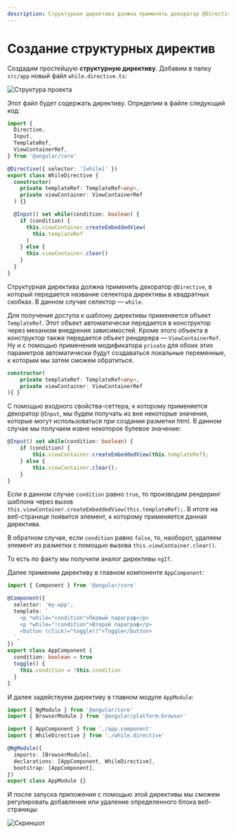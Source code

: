 ```yaml
---
description: Структурная директива должна применять декоратор @Directive, в который передается название селектора директивы в квадратных скобках
---
```


# Создание структурных директив

Создадим простейшую **структурную директиву**. Добавим в папку `src/app` новый файл `while.directive.ts`:

![Структура проекта](create-structure-directive-1.png)

Этот файл будет содержать директиву. Определим в файле следующий код:

```typescript
import {
  Directive,
  Input,
  TemplateRef,
  ViewContainerRef,
} from '@angular/core'

@Directive({ selector: '[while]' })
export class WhileDirective {
  constructor(
    private templateRef: TemplateRef<any>,
    private viewContainer: ViewContainerRef
  ) {}

  @Input() set while(condition: boolean) {
    if (condition) {
      this.viewContainer.createEmbeddedView(
        this.templateRef
      )
    } else {
      this.viewContainer.clear()
    }
  }
}
```

Структурная директива должна применять декоратор `@Directive`, в который передается название селектора директивы в квадратных скобках. В данном случае селектор — `while`.

Для получения доступа к шаблону директивы применяется объект `TemplateRef`. Этот объект автоматически передается в конструктор через механизм внедрения зависимостей. Кроме этого объекта в конструктор также передается объект рендерера — `ViewContainerRef`. Ну и с помощью применения модификатора `private` для обоих этих параметров автоматически будут создаваться локальные переменные, к которым мы затем сможем обратиться.

```typescript
constructor(
	private templateRef: TemplateRef<any>,
    private viewContainer: ViewContainerRef
){ }
```

С помощью входного свойства-сеттера, к которому применяется декоратор `@Input`, мы будем получать из вне некоторые значения, которые могут использоваться при создании разметки html. В данном случае мы получаем извне некоторое булевое значение:

```typescript
@Input() set while(condition: boolean) {
    if (condition) {
        this.viewContainer.createEmbeddedView(this.templateRef);
    } else {
        this.viewContainer.clear();
    }
}
```

Если в данном случае `condition` равно `true`, то производим рендеринг шаблона через вызов `this.viewContainer.createEmbeddedView(this.templateRef);`. В итоге на веб-странице появится элемент, к которому применяется данная директива.

В обратном случае, если `condition` равно `false`, то, наоборот, удаляем элемент из разметки с помощью вызова `this.viewContainer.clear()`.

То есть по факту мы получили аналог директивы `ngIf`.

Далее применим директиву в главном компоненте `AppComponent`:

```typescript
import { Component } from '@angular/core'

@Component({
  selector: 'my-app',
  template: `
    <p *while="condition">Первый параграф</p>
    <p *while="!condition">Второй параграф</p>
    <button (click)="toggle()">Toggle</button>
  `,
})
export class AppComponent {
  condition: boolean = true
  toggle() {
    this.condition = !this.condition
  }
}
```

И далее задействуем директиву в главном модуле `AppModule`:

```typescript
import { NgModule } from '@angular/core'
import { BrowserModule } from '@angular/platform-browser'

import { AppComponent } from './app.component'
import { WhileDirective } from './while.directive'

@NgModule({
  imports: [BrowserModule],
  declarations: [AppComponent, WhileDirective],
  bootstrap: [AppComponent],
})
export class AppModule {}
```

И после запуска приложения с помощью этой директивы мы сможем регулировать добавление или удаление определенного блока веб-страницы:

![Скриншот](create-structure-directive-2.png)
